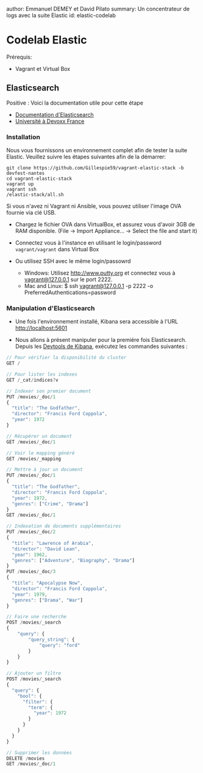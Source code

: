 author: Emmanuel DEMEY et David Pilato
summary: Un concentrateur de logs avec la suite Elastic
id: elastic-codelab

# Codelab Elastic

Prérequis:

- Vagrant et Virtual Box

## Elasticsearch

Positive
: Voici la documentation utile pour cette étape

- [Documentation d'Elasticsearch](https://www.elastic.co/guide/en/elasticsearch/reference/current/index.html)
- [Université à Devoxx France](https://www.youtube.com/watch?v=0J5Xt5CCQhQ)

### Installation

Nous vous fournissons un environnement complet afin de tester la suite Elastic. Veuillez suivre les étapes suivantes afin de la démarrer:

```shell
git clone https://github.com/Gillespie59/vagrant-elastic-stack -b devfest-nantes
cd vagrant-elastic-stack
vagrant up
vagrant ssh
/elastic-stack/all.sh
```

Si vous n'avez ni Vagrant ni Ansible, vous pouvez utiliser l'image OVA fournie via clé USB.

- Chargez le fichier OVA dans VirtualBox, et assurez vous d'avoir 3GB de RAM disponible. (File -> Import Appliance... -> Select the file and start it)
- Connectez vous à l'instance en utilisant le login/password `vagrant/vagrant` dans Virtual Box
- Ou utilisez SSH avec le même login/passowrd

  - Windows: Utilisez http://www.putty.org et connectez vous à vagrant@127.0.0.1 sur le port 2222.
  - Mac and Linux: $ ssh vagrant@127.0.0.1 -p 2222 -o PreferredAuthentications=password

### Manipulation d'Elasticsearch

- Une fois l'environnement installé, Kibana sera accessible à l'URL [http://localhost:5601](http://localhost:5601)

- Nous allons à présent manipuler pour la premiére fois Elasticsearch. Depuis les [Devtools de Kibana](<http://localhost:5601/app/kibana#/dev_tools/console?_g=()>), exécutez les commandes suivantes :

```js
// Pour vérifier la disponibilité du cluster
GET /

// Pour lister les indexes
GET /_cat/indices?v

// Indexer son premier document
PUT /movies/_doc/1
{
  "title": "The Godfather",
  "director": "Francis Ford Coppola",
  "year": 1972
}

// Récupérer un document
GET /movies/_doc/1

// Voir le mapping généré
GET /movies/_mapping

// Mettre à jour un document
PUT /movies/_doc/1
{
  "title": "The Godfather",
  "director": "Francis Ford Coppola",
  "year": 1972,
  "genres": ["Crime", "Drama"]
}
GET /movies/_doc/1

// Indexation de documents supplémentaires
PUT /movies/_doc/2
{
  "title": "Lawrence of Arabia",
  "director": "David Lean",
  "year": 1962,
  "genres": ["Adventure", "Biography", "Drama"]
}
PUT /movies/_doc/3
{
  "title": "Apocalypse Now",
  "director": "Francis Ford Coppola",
  "year": 1979,
  "genres": ["Drama", "War"]
}

// Faire une recherche
POST /movies/_search
{
    "query": {
        "query_string": {
            "query": "ford"
        }
    }
}

// Ajouter un filtre
POST /movies/_search
{
  "query": {
    "bool": {
      "filter": {
        "term": {
          "year": 1972
        }
      }
    }
  }
}

// Supprimer les données
DELETE /movies
GET /movies/_doc/1
```
